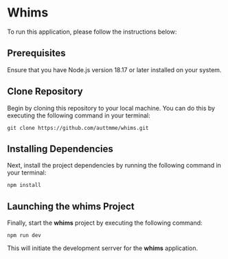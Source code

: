# Whims

To run this application, please follow the instructions below:

## Prerequisites

Ensure that you have Node.js version 18.17 or later installed on your system.

## Clone Repository

Begin by cloning this repository to your local machine. You can do this by executing the following command in your terminal:

```
git clone https://github.com/auttmme/whims.git
```

## Installing Dependencies

Next, install the project dependencies by running the following command in your terminal:

```
npm install
```

## Launching the whims Project

Finally, start the **whims** project by executing the following command:

```
npm run dev
```

This will initiate the development serrver for the **whims** application.

